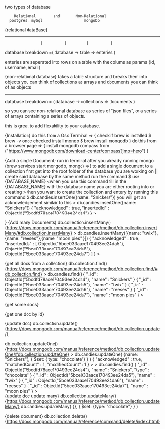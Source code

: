 two types of database

        Relational        and       Non-Relational
      postgres, mySql                   mongoDb


{relational dataBase} 
_______________________________________________________
                    |          |         |          |
database breakdown =( database -> table => enteries )

enteries are seperated into rows on a table
with the colums as params {id, username, email}


{non-relational database}
takes a table structure and breaks them into objects 
you can think of collections as arrays 
and documents you can think of as objects
_____________________________________________________
database breakdown = ( database -> collections => documents )

so you can see non-relational database as series of "json files",
or a series of arrays containing a series of objects.

this is great to add flexability to your database.




{Installation}
do this from a Osx Terminal => {
check if brew is installed  $ brew -v
once checked install mongo  $ brew install mongodb
}
do this from a browser page => {
    install mongodb compass from ("https://www.mongodb.com/download-center/compass?jmp=hero")
}

{Add a single Document}
run in terminal after you already running mongo (brew services start mongodb, mongo) =>{
    to add a single document to  a collection first get into the root folder of the database you are working on  ||  create said database by the same method
    run the command         $ use {DATABASE_NAME}  <when you use this command fill in the {DATABASE_NAME} with the database name you are either rooting into or creating >
    then you want to create the collection and entery by  running this command $ db.candies.insertOne({name: "Snickers"})
    you will get an acknowledgement similair to this
        > db.candies.insertOne({name: "Snickers"})
                {
                    "acknowledged" : true,
                    "insertedId" : ObjectId("5bcdfd78ace170493ee24da4")
                }
        >


}
{Add many Documents}
db.collection.insertMany() {https://docs.mongodb.com/manual/reference/method/db.collection.insertMany/#db.collection.insertMany}
    > db.candies.insertMany([{name: "twix"},{name: "reeses"},{name: "moon pies" }])
        {
            "acknowledged" : true,
            "insertedIds" : [
                ObjectId("5bce033aace170493ee24da5"),
                ObjectId("5bce033aace170493ee24da6"),
                ObjectId("5bce033aace170493ee24da7")
            ]
        }
    >

{get all docs from a collection}
db.collection.find() {https://docs.mongodb.com/manual/reference/method/db.collection.find/#db.collection.find}
    > db.candies.find()
        { "_id" : ObjectId("5bcdfd78ace170493ee24da4"), "name" : "Snickers" }
        { "_id" : ObjectId("5bce033aace170493ee24da5"), "name" : "twix" }
        { "_id" : ObjectId("5bce033aace170493ee24da6"), "name" : "reeses" }
        { "_id" : ObjectId("5bce033aace170493ee24da7"), "name" : "moon pies" }
    > 


{get some docs}



{get one doc by id}



{update doc}
db.collection.update() {https://docs.mongodb.com/manual/reference/method/db.collection.update/} 


db.collection.updateOne() {https://docs.mongodb.com/manual/reference/method/db.collection.updateOne/#db.collection.updateOne}
    > db.candies.updateOne( {name: "Snickers"}, { $set: { type: "chocolate"} } ) 
        { "acknowledged" : true, "matchedCount" : 1, "modifiedCount" : 1 }
    >
    > db.candies.find()
        { "_id" : ObjectId("5bcdfd78ace170493ee24da4"), "name" : "Snickers", "type" : "chocolate" }
        { "_id" : ObjectId("5bce033aace170493ee24da5"), "name" : "twix" }
        { "_id" : ObjectId("5bce033aace170493ee24da6"), "name" : "reeses" }
        { "_id" : ObjectId("5bce033aace170493ee24da7"), "name" : "moon pies" }
    >  
{update doc update many}
db.collection.updateMany()  {https://docs.mongodb.com/manual/reference/method/db.collection.updateMany/}
      db.candies.updateMany( {}, { $set: {type: "chocolate"} } )
      



{delete document}
db.collection.delete()   {https://docs.mongodb.com/manual/reference/command/delete/index.html}